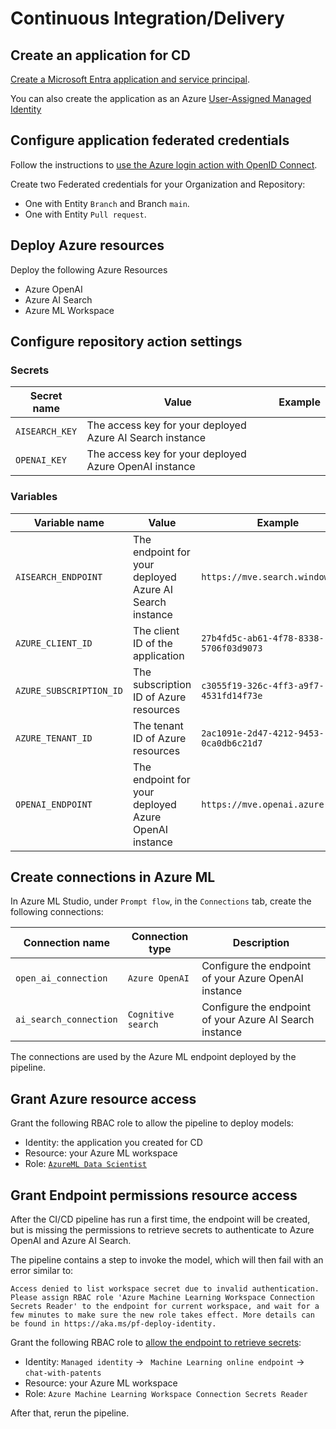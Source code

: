 # Continuous Integration/Delivery

## Create an application for CD

[Create a Microsoft Entra application and service principal](
https://learn.microsoft.com/en-us/azure/developer/github/connect-from-azure?tabs=azure-portal%2Clinux#use-the-azure-login-action-with-openid-connect).

You can also create the application as an Azure [User-Assigned Managed Identity](https://learn.microsoft.com/en-us/entra/identity/managed-identities-azure-resources/how-manage-user-assigned-managed-identities?pivots=identity-mi-methods-azp.)

## Configure application federated credentials

Follow the instructions to [
use the Azure login action with OpenID Connect](https://learn.microsoft.com/en-us/azure/developer/github/connect-from-azure?tabs=azure-portal%2Clinux#use-the-azure-login-action-with-openid-connect).

Create two Federated credentials for your Organization and Repository: 

- One with Entity `Branch` and Branch `main`.
- One with Entity `Pull request`.

## Deploy Azure resources

Deploy the following Azure Resources

- Azure OpenAI
- Azure AI Search
- Azure ML Workspace

## Configure repository action settings

### Secrets

| Secret name    | Value                                                     | Example |
| -------------- | --------------------------------------------------------- | ------- |
| `AISEARCH_KEY` | The access key for your deployed Azure AI Search instance |         |
| `OPENAI_KEY`   | The access key for your deployed Azure OpenAI instance    |         |

### Variables

| Variable name           | Value                                                   | Example                                |
| ----------------------- | ------------------------------------------------------- | -------------------------------------- |
| `AISEARCH_ENDPOINT`     | The endpoint for your deployed Azure AI Search instance | `https://mve.search.windows.net`       |
| `AZURE_CLIENT_ID`       | The client ID of the application                        | `27b4fd5c-ab61-4f78-8338-5706f03d9073` |
| `AZURE_SUBSCRIPTION_ID` | The subscription ID of Azure resources                  | `c3055f19-326c-4ff3-a9f7-4531fd14f73e` |
| `AZURE_TENANT_ID`       | The tenant ID of Azure resources                        | `2ac1091e-2d47-4212-9453-0ca0db6c21d7` |
| `OPENAI_ENDPOINT`       | The endpoint for your deployed Azure OpenAI instance    | `https://mve.openai.azure.com`         |

## Create connections in Azure ML

In Azure ML Studio, under `Prompt flow`, in the `Connections` tab, create the following connections:

| Connection name        | Connection type    | Description                                             |
| ---------------------- | ------------------ | ------------------------------------------------------- |
| `open_ai_connection`   | `Azure OpenAI`     | Configure the endpoint of your Azure OpenAI instance    |
| `ai_search_connection` | `Cognitive search` | Configure the endpoint of your Azure AI Search instance |

The connections are used by the Azure ML endpoint deployed by the pipeline.

## Grant Azure resource access

Grant the following RBAC role to allow the pipeline to deploy models:

- Identity: the application you created for CD
- Resource: your Azure ML workspace
- Role: [`AzureML Data Scientist`](https://learn.microsoft.com/en-us/azure/role-based-access-control/built-in-roles#azureml-data-scientist)

## Grant Endpoint permissions resource access

After the CI/CD pipeline has run a first time, the endpoint will be created, but is missing the permissions to retrieve secrets to authenticate to Azure OpenAI and Azure AI Search.

The pipeline contains a step to invoke the model, which will then fail with an error similar to:

```text
Access denied to list workspace secret due to invalid authentication. Please assign RBAC role 'Azure Machine Learning Workspace Connection Secrets Reader' to the endpoint for current workspace, and wait for a few minutes to make sure the new role takes effect. More details can be found in https://aka.ms/pf-deploy-identity.
```

Grant the following RBAC role to [allow the endpoint to retrieve secrets](https://aka.ms/pf-deploy-identity):

- Identity:  `Managed identity` -> ` Machine Learning online endpoint` -> `chat-with-patents`
- Resource: your Azure ML workspace
- Role: `Azure Machine Learning Workspace Connection Secrets Reader`

After that, rerun the pipeline.
